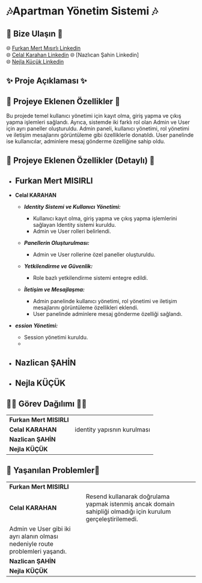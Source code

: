 # 🎶Apartman Yönetim Sistemi 🎶
## 🚨 Bize Ulaşın 🚨
🌐 [Furkan Mert Mısırlı Linkedin](http://www.linkedin.com/in/furkan-mert-mısırlı)  
🌐 [Celal Karahan Linkedin](https://www.linkedin.com/in/celal-karahan51/)
🌐 [Nazlıcan Şahin Linkedin]  
🌐 [Nejla Küçük Linkedin](https://www.linkedin.com/in/nkucuk/)

## ✨ Proje Açıklaması ✨


## 📍 Projeye Eklenen Özellikler 📍
Bu projede temel kullanıcı yönetimi için kayıt olma, giriş yapma ve çıkış yapma işlemleri sağlandı. Ayrıca, sistemde iki farklı rol olan Admin ve User için ayrı paneller oluşturuldu. Admin paneli, kullanıcı yönetimi, rol yönetimi ve iletişim mesajlarını görüntüleme gibi özelliklerle donatıldı. User panelinde ise kullanıcılar, adminlere mesaj gönderme özelliğine sahip oldu.
## 📌 Projeye Eklenen Özellikler (Detaylı) 📌
- **Furkan Mert MISIRLI**
  - 
- **Celal KARAHAN**
  - ***Identity Sistemi ve Kullanıcı Yönetimi:***
    - Kullanıcı kayıt olma, giriş yapma ve çıkış yapma işlemlerini sağlayan Identity sistemi kuruldu.
    - Admin ve User rolleri belirlendi.

  - ***Panellerin Oluşturulması:***
    - Admin ve User rollerine özel paneller oluşturuldu.
  
  - ***Yetkilendirme ve Güvenlik:***
    - Role bazlı yetkilendirme sistemi entegre edildi.

  - ***İletişim ve Mesajlaşma:***
    - Admin panelinde kullanıcı yönetimi, rol yönetimi ve iletişim mesajlarını görüntüleme özellikleri eklendi.
    - User panelinde adminlere mesaj gönderme özelliği sağlandı.

- ***ession Yönetimi:***
  - Session yönetimi kuruldu.
  -
- **Nazlican ŞAHİN**
  -

- **Nejla KÜÇÜK**
  - 

## 👩‍💻 Görev Dağılımı 👨‍💻
|  |  | 
| -------- | ------ | 
|**Furkan Mert MISIRLI**|  |
|**Celal KARAHAN**| identity yapısnın kurulması| 
|**Nazlican ŞAHİN**| |  
|**Nejla KÜÇÜK**||


## 📛 Yaşanılan Problemler📛

|  |  | 
| -------- | ------ | 
|**Furkan Mert MISIRLI**|  |
|**Celal KARAHAN**| Resend kullanarak doğrulama yapmak istenmiş ancak domain sahipliği olmadığı için kurulum gerçeleştirilemedi.
Admin ve User gibi iki ayrı alanın olması nedeniyle route problemleri yaşandı.| 
|**Nazlican ŞAHİN**| |  
|**Nejla KÜÇÜK**||
